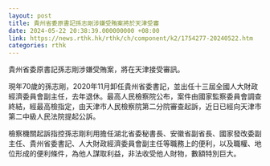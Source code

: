 ```yaml
---
layout: post
title: 貴州省委原書記孫志剛涉嫌受賄案將於天津受審
date: 2024-05-22 20:38:39.000000000 +08:00
link: https://news.rthk.hk/rthk/ch/component/k2/1754277-20240522.htm
categories: rthk
---
```


貴州省委原書記孫志剛涉嫌受賄案，將在天津接受審訊。

現年70歲的孫志剛，2020年11月卸任貴州省委書記，並出任十三屆全國人大財政經濟委員會副主任，去年退休。最高人民檢察院公布，案件由國家監察委員會調查終結，經最高檢指定，由天津市人民檢察院第二分院審查起訴，近日已經向天津市第二中級人民法院提起公訴。

檢察機關起訴指控孫志剛利用擔任湖北省委秘書長、安徽省副省長、國家發改委副主任、貴州省委書記、人大財政經濟委員會副主任等職務上的便利，以及職權、地位形成的便利條件，為他人謀取利益，非法收受他人財物，數額特別巨大。
